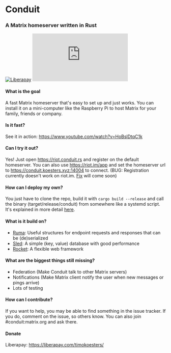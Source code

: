 # Conduit
### A Matrix homeserver written in Rust

[![Liberapay](https://img.shields.io/liberapay/receives/timokoesters?logo=liberapay)](https://liberapay.com/timokoesters)
[![Matrix](https://img.shields.io/matrix/conduit:koesters.xyz?server_fqdn=matrix.koesters.xyz&logo=matrix)](https://matrix.to/#/#conduit:koesters.xyz)

#### What is the goal

A fast Matrix homeserver that's easy to set up and just works. You can install it on a mini-computer like the Raspberry Pi to host Matrix for your family, friends or company.

#### Is it fast?

See it in action: <https://www.youtube.com/watch?v=HoBslDtqC1k>

#### Can I try it out?

Yes! Just open <https://riot.conduit.rs> and register on the default homeserver. You can also use <https://riot.im/app> and set the homeserver url to <https://conduit.koesters.xyz:14004> to connect. (BUG: Registration currently doesn't work on riot.im. [Fix](https://github.com/matrix-org/matrix-js-sdk/pull/1304) will come soon)

#### How can I deploy my own?

You just have to clone the repo, build it with `cargo build --release` and call the binary (target/release/conduit) from somewhere like a systemd script.
It's explained in more detail [here](https://git.koesters.xyz/timo/conduit/wiki/Deploy).

#### What is it build on?

- [Ruma](https://www.ruma.io): Useful structures for endpoint requests and responses that can be (de)serialized
- [Sled](https://github.com/spacejam/sled): A simple (key, value) database with good performance
- [Rocket](https://rocket.rs): A flexible web framework

#### What are the biggest things still missing?

- Federation (Make Conduit talk to other Matrix servers)
- Notifications (Make Matrix client notify the user when new messages or pings arrive)
- Lots of testing

#### How can I contribute?

If you want to help, you may be able to find something in the issue tracker. If you do, comment on the issue, so others know. You can also join #conduit:matrix.org and ask there. 

#### Donate

Liberapay: <https://liberapay.com/timokoesters/>
